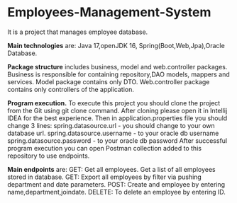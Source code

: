 # Employees-Management-System
It is a project that manages employee database.

**Main technologies** are: Java 17,openJDK 16, Spring(Boot,Web,Jpa),Oracle Database.

**Package structure** includes business, model and web.controller packages. Business is responsible for containing repository,DAO models, mappers and services.
Model package contains only DTO. Web.controller package contains only controllers of the application.

**Program execution.** To execute this project you should clone the project from the Git using git clone command. After cloning please open it in Intellij IDEA for the best experience.
Then in application.properties file you should change 3 lines:
spring.datasource.url - you should change to your own database url.
spring.datasource.username - to your oracle db username
spring.datasource.password - to your oracle db password
After successful program execution you can open Postman collection added to this repository to use endpoints.

**Main endpoints** are:
GET: Get all employees. Get a list of all employees stored in database.
GET: Export all employees by filter via pushing department and date parameters. 
POST: Create and employee by entering name,department,joindate.
DELETE: To delete an employee by entering ID.

